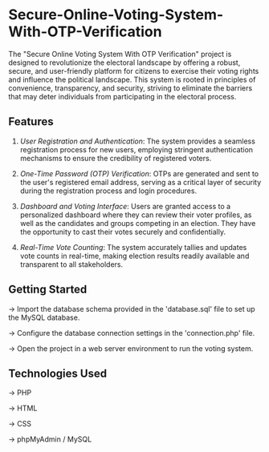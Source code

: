 # Secure-Online-Voting-System-With-OTP-Verification

The "Secure Online Voting System With OTP Verification" project is designed to revolutionize the electoral landscape by offering a robust, secure, and user-friendly platform for citizens to exercise their voting rights and influence the political landscape. This system is rooted in principles of convenience, transparency, and security, striving to eliminate the barriers that may deter individuals from participating in the electoral process.

## Features

1. *User Registration and Authentication*: The system provides a seamless registration process for new users, employing stringent authentication mechanisms to ensure the credibility of registered voters.

2. *One-Time Password (OTP) Verification*: OTPs are generated and sent to the user's registered email address, serving as a critical layer of security during the registration process and login procedures.

3. *Dashboard and Voting Interface*: Users are granted access to a personalized dashboard where they can review their voter profiles, as well as the candidates and groups competing in an election. They have the opportunity to cast their votes securely and confidentially.

4. *Real-Time Vote Counting*: The system accurately tallies and updates vote counts in real-time, making election results readily available and transparent to all stakeholders.


## Getting Started

-> Import the database schema provided in the 'database.sql' file to set up the MySQL database.

-> Configure the database connection settings in the 'connection.php' file.

-> Open the project in a web server environment to run the voting system.


## Technologies Used

-> PHP

-> HTML

-> CSS

-> phpMyAdmin / MySQL

